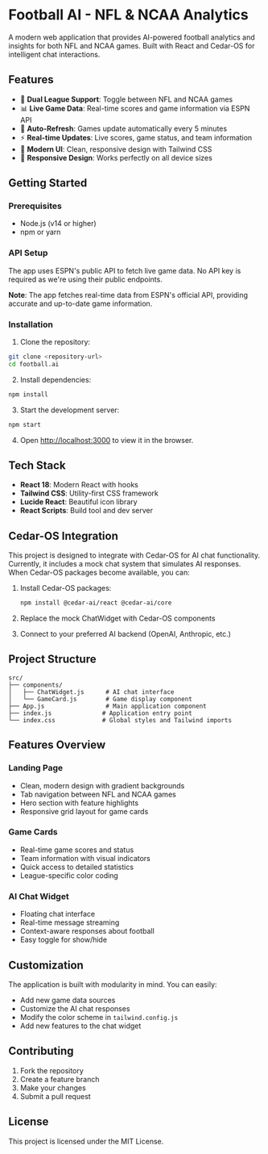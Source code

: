 # Football AI - NFL & NCAA Analytics

A modern web application that provides AI-powered football analytics and insights for both NFL and NCAA games. Built with React and Cedar-OS for intelligent chat interactions.

## Features

- 🏈 **Dual League Support**: Toggle between NFL and NCAA games
- 📊 **Live Game Data**: Real-time scores and game information via ESPN API
- 🔄 **Auto-Refresh**: Games update automatically every 5 minutes
- ⚡ **Real-time Updates**: Live scores, game status, and team information
- 🎨 **Modern UI**: Clean, responsive design with Tailwind CSS
- 📱 **Responsive Design**: Works perfectly on all device sizes

## Getting Started

### Prerequisites

- Node.js (v14 or higher)
- npm or yarn

### API Setup

The app uses ESPN's public API to fetch live game data. No API key is required as we're using their public endpoints.

**Note**: The app fetches real-time data from ESPN's official API, providing accurate and up-to-date game information.

### Installation

1. Clone the repository:
```bash
git clone <repository-url>
cd football.ai
```

2. Install dependencies:
```bash
npm install
```

3. Start the development server:
```bash
npm start
```

4. Open [http://localhost:3000](http://localhost:3000) to view it in the browser.

## Tech Stack

- **React 18**: Modern React with hooks
- **Tailwind CSS**: Utility-first CSS framework
- **Lucide React**: Beautiful icon library
- **React Scripts**: Build tool and dev server

## Cedar-OS Integration

This project is designed to integrate with Cedar-OS for AI chat functionality. Currently, it includes a mock chat system that simulates AI responses. When Cedar-OS packages become available, you can:

1. Install Cedar-OS packages:
   ```bash
   npm install @cedar-ai/react @cedar-ai/core
   ```

2. Replace the mock ChatWidget with Cedar-OS components
3. Connect to your preferred AI backend (OpenAI, Anthropic, etc.)

## Project Structure

```
src/
├── components/
│   ├── ChatWidget.js      # AI chat interface
│   └── GameCard.js        # Game display component
├── App.js                 # Main application component
├── index.js              # Application entry point
└── index.css             # Global styles and Tailwind imports
```

## Features Overview

### Landing Page
- Clean, modern design with gradient backgrounds
- Tab navigation between NFL and NCAA games
- Hero section with feature highlights
- Responsive grid layout for game cards

### Game Cards
- Real-time game scores and status
- Team information with visual indicators
- Quick access to detailed statistics
- League-specific color coding

### AI Chat Widget
- Floating chat interface
- Real-time message streaming
- Context-aware responses about football
- Easy toggle for show/hide

## Customization

The application is built with modularity in mind. You can easily:

- Add new game data sources
- Customize the AI chat responses
- Modify the color scheme in `tailwind.config.js`
- Add new features to the chat widget

## Contributing

1. Fork the repository
2. Create a feature branch
3. Make your changes
4. Submit a pull request

## License

This project is licensed under the MIT License.